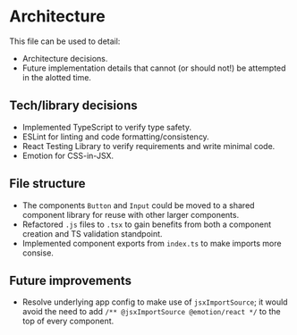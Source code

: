 # Architecture

This file can be used to detail:

* Architecture decisions.
* Future implementation details that cannot (or should not!) be attempted in the alotted time.

## Tech/library decisions

- Implemented TypeScript to verify type safety.
- ESLint for linting and code formatting/consistency.
- React Testing Library to verify requirements and write minimal code.
- Emotion for CSS-in-JSX.

## File structure

- The components `Button` and `Input` could be moved to a shared component library for reuse with other larger components.
- Refactored `.js` files to `.tsx` to gain benefits from both a component creation and TS validation standpoint.
- Implemented component exports from `index.ts` to make imports more consise.

## Future improvements

- Resolve underlying app config to make use of `jsxImportSource`; it would avoid the need to add `/** @jsxImportSource @emotion/react */` to the top of every component.

